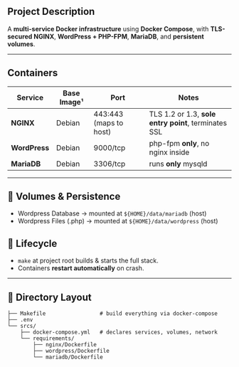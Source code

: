 
## Project Description
A **multi-service Docker infrastructure** using **Docker Compose**, with **TLS-secured NGINX**, **WordPress + PHP-FPM**, **MariaDB**, and **persistent volumes**.    

---

## Containers

| Service     | Base Image¹ | Port | Notes |
|-------------|-------------|--------------|-------|
| **NGINX**   | Debian | 443:443 (maps to host) | TLS 1.2 or 1.3, **sole entry point**, terminates SSL |
| **WordPress** | Debian | 9000/tcp | php-fpm **only**, no nginx inside |
| **MariaDB** | Debian | 3306/tcp | runs **only** mysqld |

---

## 💾 Volumes & Persistence

* Wordpress Database → mounted at `${HOME}/data/mariadb` (host)  
* Wordpress Files (.php) → mounted at `${HOME}/data/wordpress` (host)


## 🚀 Lifecycle

* `make` at project root builds & starts the full stack.  
* Containers **restart automatically** on crash.  

---

## 📁 Directory Layout
```
├── Makefile                 # build everything via docker-compose
├── .env                    
└── srcs/
    ├── docker-compose.yml   # declares services, volumes, network
    └── requirements/
        ├── nginx/Dockerfile
        ├── wordpress/Dockerfile
        └── mariadb/Dockerfile
```

